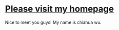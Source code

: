# [Please visit my homepage](https://chiahuawu.github.io/)
Nice to meet you guys!
My name is chiahua wu.
